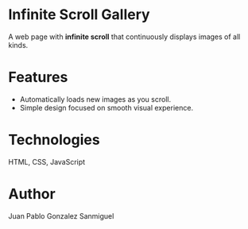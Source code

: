 # Infinite Scroll Gallery

A web page with **infinite scroll** that continuously displays images of all kinds.

# Features
- Automatically loads new images as you scroll.  
- Simple design focused on smooth visual experience.  

# Technologies
HTML, CSS, JavaScript

# Author
Juan Pablo Gonzalez Sanmiguel
